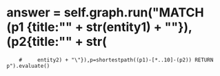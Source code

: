 # answer = self.graph.run("MATCH (p1 {title:\"" + str(entity1) + "\"}),(p2{title:\"" + str(
        #     entity2) + "\"}),p=shortestpath((p1)-[*..10]-(p2)) RETURN p").evaluate()